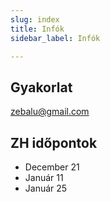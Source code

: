 ```yaml
---
slug: index
title: Infók
sidebar_label: Infók

---
```

## Gyakorlat

zebalu@gmail.com

## ZH időpontok

- December 21
- Január 11
- Január 25
<!--stackedit_data:
eyJoaXN0b3J5IjpbLTYwODQ5NjgyOV19
-->